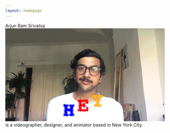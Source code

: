 ```yaml
---
layout: homepage
---
```


Arjun Ram Srivatsa ![Arjun](/assets/images/arjun.gif) is a videographer, designer, and animator based in New York City.
